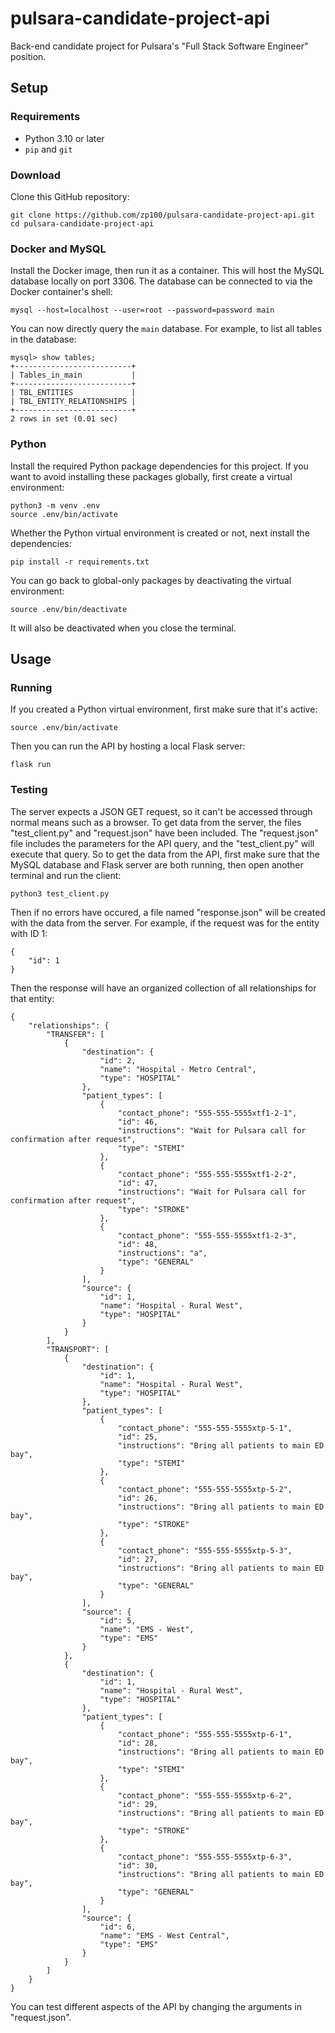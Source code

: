 # pulsara-candidate-project-api
Back-end candidate project for Pulsara's "Full Stack Software Engineer" position.

## Setup

### Requirements
-   Python 3.10 or later
-   `pip` and `git`

### Download
Clone this GitHub repository:
```
git clone https://github.com/zp100/pulsara-candidate-project-api.git
cd pulsara-candidate-project-api
```

### Docker and MySQL
Install the Docker image, then run it as a container. This will host the MySQL database locally on port 3306. The database can be connected to via the Docker container's shell:
```
mysql --host=localhost --user=root --password=password main
```
You can now directly query the `main` database. For example, to list all tables in the database:
```
mysql> show tables;
+--------------------------+
| Tables_in_main           |
+--------------------------+
| TBL_ENTITIES             |
| TBL_ENTITY_RELATIONSHIPS |
+--------------------------+
2 rows in set (0.01 sec)

```

### Python
Install the required Python package dependencies for this project. If you want to avoid installing these packages globally, first create a virtual environment:
```
python3 -m venv .env
source .env/bin/activate
```
Whether the Python virtual environment is created or not, next install the dependencies:
```
pip install -r requirements.txt
```
You can go back to global-only packages by deactivating the virtual environment:
```
source .env/bin/deactivate
```
It will also be deactivated when you close the terminal.

## Usage

### Running
If you created a Python virtual environment, first make sure that it's active:
```
source .env/bin/activate
```
Then you can run the API by hosting a local Flask server:
```
flask run
```

### Testing
The server expects a JSON GET request, so it can't be accessed through normal means such as a browser. To get data from the server, the files "test_client.py" and "request.json" have been included. The "request.json" file includes the parameters for the API query, and the "test_client.py" will execute that query. So to get the data from the API, first make sure that the MySQL database and Flask server are both running, then open another terminal and run the client:
```
python3 test_client.py
```
Then if no errors have occured, a file named "response.json" will be created with the data from the server. For example, if the request was for the entity with ID 1:
```
{
    "id": 1
}
```
Then the response will have an organized collection of all relationships for that entity:
```
{
    "relationships": {
        "TRANSFER": [
            {
                "destination": {
                    "id": 2,
                    "name": "Hospital - Metro Central",
                    "type": "HOSPITAL"
                },
                "patient_types": [
                    {
                        "contact_phone": "555-555-5555xtf1-2-1",
                        "id": 46,
                        "instructions": "Wait for Pulsara call for confirmation after request",
                        "type": "STEMI"
                    },
                    {
                        "contact_phone": "555-555-5555xtf1-2-2",
                        "id": 47,
                        "instructions": "Wait for Pulsara call for confirmation after request",
                        "type": "STROKE"
                    },
                    {
                        "contact_phone": "555-555-5555xtf1-2-3",
                        "id": 48,
                        "instructions": "a",
                        "type": "GENERAL"
                    }
                ],
                "source": {
                    "id": 1,
                    "name": "Hospital - Rural West",
                    "type": "HOSPITAL"
                }
            }
        ],
        "TRANSPORT": [
            {
                "destination": {
                    "id": 1,
                    "name": "Hospital - Rural West",
                    "type": "HOSPITAL"
                },
                "patient_types": [
                    {
                        "contact_phone": "555-555-5555xtp-5-1",
                        "id": 25,
                        "instructions": "Bring all patients to main ED bay",
                        "type": "STEMI"
                    },
                    {
                        "contact_phone": "555-555-5555xtp-5-2",
                        "id": 26,
                        "instructions": "Bring all patients to main ED bay",
                        "type": "STROKE"
                    },
                    {
                        "contact_phone": "555-555-5555xtp-5-3",
                        "id": 27,
                        "instructions": "Bring all patients to main ED bay",
                        "type": "GENERAL"
                    }
                ],
                "source": {
                    "id": 5,
                    "name": "EMS - West",
                    "type": "EMS"
                }
            },
            {
                "destination": {
                    "id": 1,
                    "name": "Hospital - Rural West",
                    "type": "HOSPITAL"
                },
                "patient_types": [
                    {
                        "contact_phone": "555-555-5555xtp-6-1",
                        "id": 28,
                        "instructions": "Bring all patients to main ED bay",
                        "type": "STEMI"
                    },
                    {
                        "contact_phone": "555-555-5555xtp-6-2",
                        "id": 29,
                        "instructions": "Bring all patients to main ED bay",
                        "type": "STROKE"
                    },
                    {
                        "contact_phone": "555-555-5555xtp-6-3",
                        "id": 30,
                        "instructions": "Bring all patients to main ED bay",
                        "type": "GENERAL"
                    }
                ],
                "source": {
                    "id": 6,
                    "name": "EMS - West Central",
                    "type": "EMS"
                }
            }
        ]
    }
}
```
You can test different aspects of the API by changing the arguments in "request.json".
